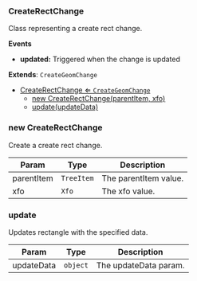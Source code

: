 <a name="CreateRectChange"></a>

### CreateRectChange 
Class representing a create rect change.

**Events**
* **updated:** Triggered when the change is updated


**Extends**: <code>CreateGeomChange</code>  

* [CreateRectChange ⇐ <code>CreateGeomChange</code>](#CreateRectChange)
    * [new CreateRectChange(parentItem, xfo)](#new-CreateRectChange)
    * [update(updateData)](#update)

<a name="new_CreateRectChange_new"></a>

### new CreateRectChange
Create a create rect change.


| Param | Type | Description |
| --- | --- | --- |
| parentItem | <code>TreeItem</code> | The parentItem value. |
| xfo | <code>Xfo</code> | The xfo value. |

<a name="CreateRectChange+update"></a>

### update
Updates rectangle with the specified data.



| Param | Type | Description |
| --- | --- | --- |
| updateData | <code>object</code> | The updateData param. |


